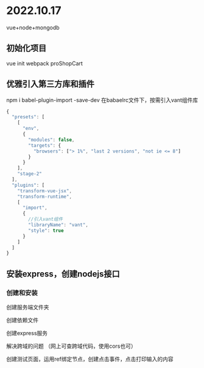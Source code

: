 # 2022.10.17

vue+node+mongodb



## 初始化项目 
vue init webpack proShopCart

## 优雅引入第三方库和插件
npm i babel-plugin-import -save-dev
在babaelrc文件下，按需引入vant组件库

```javascript
{
  "presets": [
    [
      "env",
      {
        "modules": false,
        "targets": {
          "browsers": ["> 1%", "last 2 versions", "not ie <= 8"]
        }
      }
    ],
    "stage-2"
  ],
  "plugins": [
    "transform-vue-jsx",
    "transform-runtime",
    [
      "import",
      {
        //引入vant组件
        "libraryName": "vant",
        "style": true
      }
    ]
  ]
}
```

## 安装express，创建nodejs接口

### 创建和安装

创建服务端文件夹

创建依赖文件

创建express服务

解决跨域的问题 （网上可查跨域代码，使用cors也可）

创建测试页面，运用ref绑定节点，创建点击事件，点击打印输入的内容


